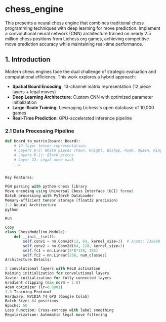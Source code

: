 # chess_engine

This presents a neural chess engine that combines traditional chess programming techniques with deep learning for move prediction. Implement a convolutional neural network (CNN) architecture trained on nearly 2.5 million chess positions from Lichess.org games, achieving competitive move prediction accuracy while maintaining real-time performance. 

## 1. Introduction
Modern chess engines face the dual challenge of strategic evaluation and computational efficiency. This work explores a hybrid approach:

- **Spatial Board Encoding**: 13-channel matrix representation (12 piece layers + legal moves)
- **Deep Learning Architecture**: Custom CNN with optimized parameter initialization
- **Large-Scale Training**: Leveraging Lichess's open database of 10,000 games
- **Real-Time Prediction**: GPU-accelerated inference pipeline


### 2.1 Data Processing Pipeline
```python
def board_to_matrix(board: Board):
    # 13-layer tensor representation:
    # Layers 0-5: White pieces (Pawn, Knight, Bishop, Rook, Queen, King)
    # Layers 6-11: Black pieces
    # Layer 12: Legal move mask
    ...


Key Features:

PGN parsing with python-chess library
Move encoding using Universal Chess Interface (UCI) format
Batch processing with PyTorch DataLoader
Memory-efficient tensor storage (float32 precision)
2.2 Neural Architecture
python

Run

Copy
class ChessModel(nn.Module):
    def __init__(self):
        self.conv1 = nn.Conv2d(13, 64, kernel_size=3)  # Input: 13x8x8
        self.conv2 = nn.Conv2d(64, 128, kernel_size=3)
        self.fc1 = nn.Linear(8*8*128, 256)
        self.fc2 = nn.Linear(256, num_classes)
Architecture Details:

2 convolutional layers with ReLU activation
Kaiming initialization for convolutional layers
Xavier initialization for fully connected layers
Gradient clipping (max norm = 1.0)
Adam optimizer (lr=0.0001)
2.3 Training Protocol
Hardware: NVIDIA T4 GPU (Google Colab)
Batch Size: 64 positions
Epochs: 50
Loss Function: Cross-entropy with label smoothing
Regularization: Automatic legal move filtering
